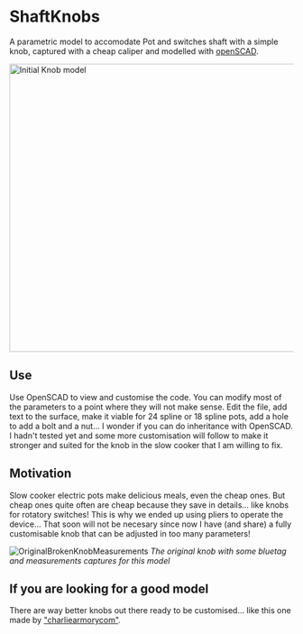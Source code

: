 # ShaftKnobs
A parametric model to accomodate Pot and switches shaft with a simple knob, captured with a cheap caliper and modelled with [openSCAD](https://openscad.org/).

<img width="511" alt="Initial Knob model" src="https://user-images.githubusercontent.com/48457722/172616697-fd1890b7-ceb0-41c4-8675-22fadb48d67a.png">

## Use

Use OpenSCAD to view and customise the code. You can modify most of the parameters to a point where they will not make sense. Edit the file, add text to the surface, make it viable for 24 spline or 18 spline pots, add a hole to add a bolt and a nut... I wonder if you can do inheritance with OpenSCAD. I hadn't tested yet and some more customisation will follow to make it stronger and suited for the knob in the slow cooker that I am willing to fix.

## Motivation

Slow cooker electric pots make delicious meals, even the cheap ones. But cheap ones quite often are cheap because they save in details... like knobs for rotatory switches! This is why we ended up using pliers to operate the device... That soon will not be necesary since now I have (and share) a fully customisable knob that can be adjusted in too many parameters!

![OriginalBrokenKnobMeasurements](https://user-images.githubusercontent.com/48457722/172614798-599452e3-71ef-43f5-9ea3-182d795ac1fa.jpeg)
*The original knob with some bluetag and measurements captures for this model*

## If you are looking for a good model

There are way better knobs out there ready to be customised... like this one made by ["charliearmorycom"](https://www.thingiverse.com/thing:54024).
